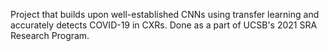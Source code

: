 Project that builds upon well-established CNNs using transfer learning and accurately detects COVID-19 in CXRs. Done as a part of UCSB's 2021 SRA Research Program.
